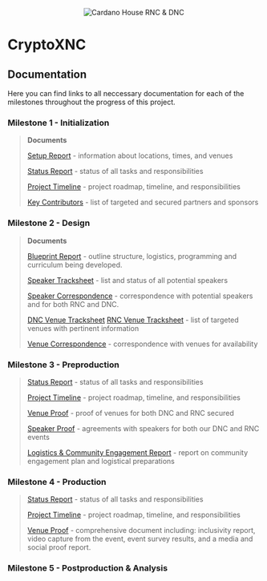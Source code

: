 <p align="center">
  <img src="https://objects-us-east-1.dream.io/website-backup-wsc/Assets/github/Picture2.png" alt="Cardano House RNC & DNC">
</p>

# CryptoXNC

## Documentation

Here you can find links to all neccessary documentation for each of the milestones throughout the progress of this project.
### Milestone 1 - Initialization
>**Documents**
>
>[Setup Report](M1_Initialization/CryptoRNCDNC_Setup_Report.pdf) - information about locations, times, and venues
>
>[Status Report](M1_Initialization/CryptoRNCDNC_Status_Report.pdf) - status of all tasks and responsibilities
>
>[Project Timeline](M1_Initialization/CryptoRNCDNC_Project_Timeline.pdf) - project roadmap, timeline, and responsibilities
>
>[Key Contributors](M1_Initialization/CryptoRNCDNC_Key_Contributors.pdf) - list of targeted and secured partners and sponsors

### Milestone 2 - Design
>**Documents**
>
>[Blueprint Report](M2_Design/CryptoXNC_Design_Blueprint.pdf) - outline structure, logistics, programming and curriculum being developed.
>
>[Speaker Tracksheet](M2_Design/CryptoXNC_Speaker_Tracksheet.pdf) - list and status of all potential speakers
>
>[Speaker Correspondence](M2_Design/CryptoXNC_Speaker_Correspondence.pdf) - correspondence with potential speakers and for both RNC and DNC.
>
>[DNC Venue Tracksheet](M2_Design/CryptoXNC_Venue_Tracksheet_-_DNC_Venues.pdf) [RNC Venue Tracksheet](M2_Design/CryptoXNC_Venue_Tracksheet_-_RNC_Venues.pdf) - list of targeted venues with pertinent information
>
>[Venue Correspondence](M2_Design/CryptoXNC_Venue_Correspondence.pdf) - correspondence with venues for availability

### Milestone 3 - Preproduction
>
>[Status Report](M3_Preproduction/CryptoXNC_Project_Status_M3.pdf) - status of all tasks and responsibilities
>
>[Project Timeline](M3_Preproduction/CryptoXNC_Project_Timeline_M3.pdf) - project roadmap, timeline, and responsibilities
>
>[Venue Proof](M3_Preproduction/Venue_Agreements_m3.pdf) - proof of venues for both DNC and RNC secured
>
>[Speaker Proof](M3_Preproduction/Speaker_Agreements_m3.pdf) - agreements with speakers for both our DNC and RNC events
>
>[Logistics & Community Engagement Report](M3_Preproduction/CryptoXNC_Logistics_and_Community_Engagement_Report.pdf) - report on community engagement plan and logistical preparations
>

### Milestone 4 - Production
>
>[Status Report](M4_Production/CryptoXNC_Project_Status_M4.pdf) - status of all tasks and responsibilities
>
>[Project Timeline](M4_Production/CryptoXNC_Project_Timeline_M4.pdf) - project roadmap, timeline, and responsibilities
>
>[Venue Proof](M4_Production/CryptoXNC_Production_and_Inclusivity_Report.pdf) - comprehensive document including: inclusivity report, video capture from the event, event survey results, and a media and social proof report.
>
### Milestone 5 - Postproduction & Analysis